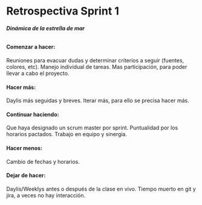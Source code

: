 # **Retrospectiva Sprint 1**
###### **Dinámica de la estrella de mar**

#### Comenzar a hacer: 
Reuniones para evacuar dudas y determinar criterios a seguir (fuentes, colores, etc). Manejo individual de tareas. Mas participación, para poder llevar a cabo el proyecto. 

#### Hacer más: 
Daylis más seguidas y breves. Iterar más, para ello se precisa hacer más. 

#### Continuar haciendo: 
Que haya designado un scrum master por sprint. Puntualidad por los horarios pactados. Trabajo en equipo y sinergia.

#### Hacer menos: 
Cambio de fechas y horarios.

#### Dejar de hacer: 
Daylis/Weeklys antes o después de la clase en vivo. Tiempo muerto en git y jira, a veces no hay interacción.